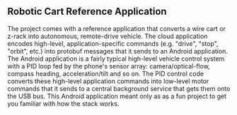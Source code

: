 ## Robotic Cart Reference Application

The project comes with a reference application that converts a wire cart or z-rack into autonomous, remote-drive vehicle. The cloud application encodes high-level, application-specific commands (e.g. "drive", "stop", "orbit", etc.) into protobuf messages that it sends to an Android application. The Android application is a fairly typical high-level vehicle control system with a PID loop fed by the phone's sensor array: camera/optical-flow, compass heading, acceleration/tilt and so on. The PID control code converts these high-level application commands into low-level motor commands that it sends to a central background service that gets them onto the USB bus. This Android application meant only as as a fun project to get you familiar with how the stack works.

